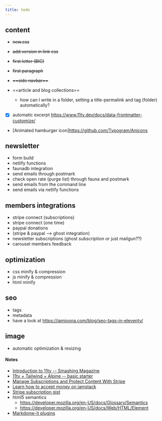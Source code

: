 ```yaml
---
title: todo
---
```


## content
- ~~new.css~~
- ~~add version in link css~~
- ~~first letter (BIG)~~
- ~~first paragraph~~
- ~~==side navbar==~~

- ==article and blog collections==
    - how can I write in a folder, setting a title-permalink and tag (folder) automatically?
- [X] automatic excerpt <https://www.11ty.dev/docs/data-frontmatter-customize/>
- [Animated hamburger icon]<https://github.com/Typogram/Anicons>

## newsletter
- form build
- netlify functions
- faunadb integration
- send emails through postmark
- check open rate (purge list) through fauna and postmark
- send emails from the command line
- send emails via netlify functions

## members integrations
- stripe connect (subscriptions)
- stripe connect (one time)
- paypal donations
- (stripe & paypal --> ghost integration)
- newsletter subscriptions (ghost subscription or just mailgun??)
- carousel members feedback

## optimization
- css minify & compression
- js minify & compression
- html minify

## seo
- tags
- metadata
- have a look at <https://iamjoona.com/blog/seo-tags-in-eleventy/>

## image
- automatic optimization & resizing

#### Notes
- [Introduction to 11ty -- Smashing Magazine](https://www.smashingmagazine.com/2021/03/eleventy-static-site-generator/?utm_source=pocket_mylist)
- [11ty + Tailwind + Alpine -- basic starter](https://css-tricks.com/eleventy-starter-with-tailwind-css-alpine-js/)
- [Manage Subscriptions and Protect Content With Stripe](https://www.netlify.com/blog/2020/07/13/manage-subscriptions-and-protect-content-with-stripe/?utm_source=pocket_mylist)
- [Learn how to accept money on jamstack](https://www.netlify.com/blog/2020/04/13/learn-how-to-accept-money-on-jamstack-sites-in-38-minutes/)
- [Stripe subscription gist](https://github.com/stripe-samples/checkout-single-subscription/blob/939a106922f53a0bcd6918acd7de85d0a70935e9/server/node/server.js)
- html5 semantics 
    - <https://developer.mozilla.org/en-US/docs/Glossary/Semantics> 
    - <https://developer.mozilla.org/en-US/docs/Web/HTML/Element>
- [Markdonw-it plugins](https://github.com/markdown-it/markdown-it#init-with-presets-and-options)
